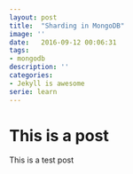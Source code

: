```yaml
---
layout: post
title:  "Sharding in MongoDB"
image: ''
date:   2016-09-12 00:06:31
tags:
- mongodb
description: ''
categories:
- Jekyll is awesome
serie: learn
---
```


# This is a post 

This is a test post 

